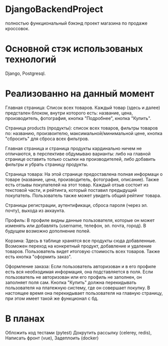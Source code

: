 # DjangoBackendProject

полностью функциональный бэкэнд проект магазина по продаже кроссовок.

# Основной стэк использованых технологий

Django, Postgresql.

# Реализованно на данный момент

Главная страница:
Список всех товаров.
Каждый товар (здесь и далее) предстален блоком, внутри которого есть: название, цена, производитель, фотография, кнопка "Подробнее", кнопка "Купить".

Страница products (продукты):
список всех товаров, фильтры товаров по: названию, произвоителю, максимальной/минимальной цене, кнопка "сбросить" для сброса всех фильтров.

Главная страница и страница продукты кардинально ничем не отличаются, в перспективе обдумываю варианты: либо на главной странице оставить только ссылки на производителей, либо добавить фильтры и убрать страницу продукты.

Страница товара:
На этой странице предоставлена полная информаци о товаре (название, цена, производитель, фотография, описание). 
Также есть отзывы покупателей на этот товар. Каждый отзыв состоит из текстовой части, и рейтинга, который поставил предыдущий покупатель. Пользователь также может увидеть общий рейтинг товара.

Страницы регистрации, аутентификаци, сброса пароля (через эл. почту), выхода из аккаунта.

Профиль:
В профиле видны данные пользователя, которые он может изменять или добавлять (username, телефон, эл. почта, город). В будущем возможно дополнение полей.

Корзина: 
Здесь в таблице хранятся все продукты сюда добавленные. Возможен переход на конкретный продукт, добавление и удаление товаров. Пользователь видет итоговую стоимость всех товаров. Также есть кнопка "оформить заказ".

Оформление заказа:
Если пользователь авторизован и в его профиле есть вся необходимая информация, она подставляется в поля.
Если пользователь не авторизован или его профиль не заполнен, он заполняет поля сам.
Кнопка "Купить" должна перекидывать пользователя на платежную систему, где он совершает покупку. В настоящее время она перекидывает пользователя на главную страницу, при этом имеет такой же функционал с бд.



# В планах
Обложить код тестами (pytest)
Докрутить рассылку (celerey, redis),
Написать фронт (vue),
Задеплоить (docker)
